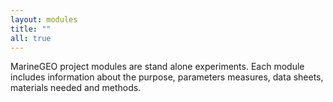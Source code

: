 ```yaml
---
layout: modules
title: ""
all: true
---
```


MarineGEO project modules are stand alone experiments. Each module includes information about the purpose, parameters measures, data sheets, materials needed and methods.
